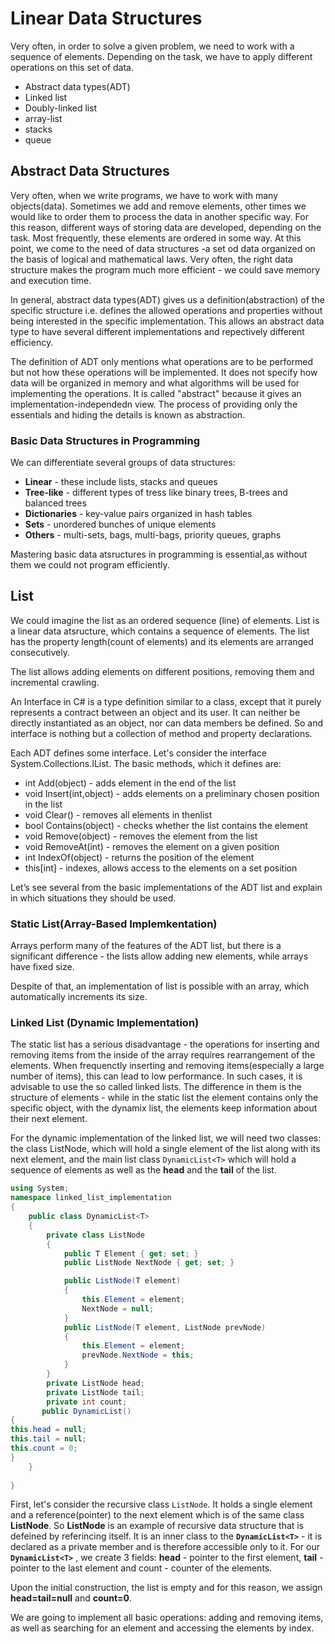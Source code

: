 # Linear Data Structures

Very often, in order to solve a given problem, we need to work with a sequence of elements. Depending on the task, we have to apply different operations on this set of data.
- Abstract data types(ADT)
- Linked list
- Doubly-linked list
- array-list
- stacks
- queue

## Abstract Data Structures

Very often, when we write programs, we have to work with many objects(data). Sometimes we add and remove elements, other times we would like to order them to process the data in another specific way. For this reason, different ways of storing data are developed, depending on the task. Most frequently, these elements are ordered in some way. At this point, we come to the need of data structures -a set od data organized on the basis of logical and mathematical laws. Very often, the right data structure makes the program much more efficient - we could save memory and execution time.

In general, abstract data types(ADT) gives us a definition(abstraction) of the specific structure i.e. defines the allowed operations and properties without being interested in the specific implementation. This allows an abstract data type to have several different implementations and repectively different efficiency.

The definition of ADT only mentions what operations are to be performed but not how these operations will be implemented. It does not  specify how data will be organized in memory and what algorithms will be used for implementing the operations. It is called "abstract" because it gives an implementation-independedn view. The process of providing only the essentials and hiding the details is known as abstraction.


### Basic Data Structures in Programming

We can differentiate several groups of data structures:

- **Linear** - these include lists, stacks and queues
- **Tree-like** - different types of tress like binary trees, B-trees and balanced trees
- **Dictionaries** - key-value pairs organized in hash tables
- **Sets** - unordered bunches of unique elements
- **Others** - multi-sets, bags, multi-bags, priority queues, graphs

Mastering basic data atsructures in programming is essential,as without them we could not program efficiently.

## List

We could imagine the list as an ordered sequence (line) of elements. List is a linear data atsructure, which contains a sequence of elements. The list has the property length(count of elements) and its elements are arranged consecutively.

The list allows adding elements on different positions, removing them and incremental crawling.

An Interface in C# is a type definition similar to a class, except that it purely represents a contract between an object and its user. It can neither be directly instantiated as an object, nor can data members be defined. So and interface is nothing but a collection of method and property declarations.

Each ADT defines some interface. Let's consider the interface System.Collections.IList. The basic methods, which it defines are:
- int Add(object) - adds element in the end of the list
- void Insert(int,object) - adds elements on a preliminary chosen position in the list
- void Clear() - removes all elements in thenlist
- bool Contains(object) - checks whether the list contains the element
- void Remove(object) - removes the element from the list
- void RemoveAt(int) - removes the element on a given position
- int IndexOf(object) - returns the position of the element
- this[int] - indexes, allows access to the elements on a set position

Let’s see several from the basic implementations of the ADT list and explain in which situations they should be used.

### Static List(Array-Based Implemkentation)

Arrays perform many of the features of the ADT list, but there is a significant difference - the lists allow adding new elements, while arrays have fixed size.

Despite of that, an implementation of list is possible with an array, which automatically increments its size.

### Linked List (Dynamic Implementation)

The static list has a serious disadvantage - the operations for inserting and removing items from the inside of the array requires rearrangement of the elements. When frequenctly inserting and removing items(especially a large number of items), this can lead to low performance. In such cases, it is advisable to use the so called linked lists. The difference in them is the structure of elements - while in the static list the element contains only the specific object, with the dynamix list, the elements keep information about their next element.

For the dynamic implementation of the linked list, we will need two classes: the class ListNode, which will hold a single element of the list along with its next element, and the main list class `DynamicList<T>` which will hold a sequence of elements as well as the **head** and the **tail** of the list.

```C#
using System;
namespace linked_list_implementation
{
    public class DynamicList<T>
    {
        private class ListNode
        {
            public T Element { get; set; }
            public ListNode NextNode { get; set; }

            public ListNode(T element)
            {
                this.Element = element;
                NextNode = null;
            }
            public ListNode(T element, ListNode prevNode)
            {
                this.Element = element;
                prevNode.NextNode = this;
            }
        }
        private ListNode head;
        private ListNode tail;
        private int count;
       public DynamicList()
{
this.head = null;
this.tail = null;
this.count = 0;
} 
    }
  
}
```

First, let's consider the recursive class `ListNode`. It holds a single element and a reference(pointer) to the next element which is of the same class **ListNode**. So **ListNode** is an example of recursive data structure that is defeined by referincing itself. It is an inner class to the **`DynamicList<T>`** - it is declared as a private member and is therefore accessible only to it. For our **`DynamicList<T>`** , we create 3 fields: **head** - pointer to the first element, **tail** - pointer to the last element and count - counter of the elements.

Upon the initial construction, the list is empty and for this reason, we assign **head=tail=null** and **count=0**.

We are going to implement all basic operations: adding and removing items, as well as searching for an element and accessing the elements by index.